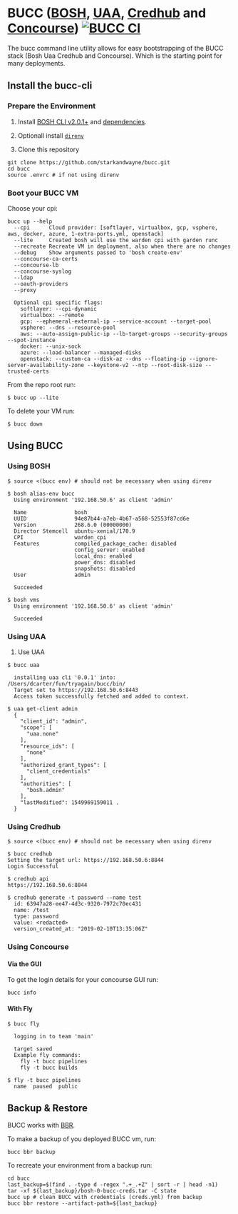 # BUCC ([BOSH](http://bosh.io/), [UAA](https://github.com/cloudfoundry/uaa), [Credhub](https://github.com/cloudfoundry-incubator/credhub) and [Concourse](https://concourse-ci.org/)) [![BUCC CI](https://ci2.starkandwayne.com/api/v1/teams/starkandwayne/pipelines/bucc/jobs/integration-test/badge)](https://ci2.starkandwayne.com/teams/starkandwayne/pipelines/bucc)

The bucc command line utility allows for easy bootstrapping of the BUCC stack (Bosh Uaa Credhub and Concourse). Which is the starting point for many deployments.

## Install the bucc-cli

### Prepare the Environment

1. Install [BOSH CLI v2.0.1+](https://bosh.io/docs/cli-v2.html) and [dependencies](https://bosh.io/docs/cli-v2-install/#additional-dependencies).

2. Optionall install [`direnv`](https://direnv.net/)

3. Clone this repository

```
git clone https://github.com/starkandwayne/bucc.git
cd bucc
source .envrc # if not using direnv
```

### Boot your BUCC VM

Choose your cpi:
```
bucc up --help
  --cpi      Cloud provider: [softlayer, virtualbox, gcp, vsphere, aws, docker, azure, 1-extra-ports.yml, openstack]
  --lite     Created bosh will use the warden cpi with garden runc
  --recreate Recreate VM in deployment, also when there are no changes
  --debug    Show arguments passed to 'bosh create-env'
  --concourse-ca-certs
  --concourse-lb
  --concourse-syslog
  --ldap
  --oauth-providers
  --proxy

  Optional cpi specific flags:
    softlayer: --cpi-dynamic
    virtualbox: --remote
    gcp: --ephemeral-external-ip --service-account --target-pool
    vsphere: --dns --resource-pool
    aws: --auto-assign-public-ip --lb-target-groups --security-groups --spot-instance
    docker: --unix-sock
    azure: --load-balancer --managed-disks
    openstack: --custom-ca --disk-az --dns --floating-ip --ignore-server-availability-zone --keystone-v2 --ntp --root-disk-size --trusted-certs
```

From the repo root run:
```
$ bucc up --lite
```

To delete your VM run:
```
$ bucc down
```

## Using BUCC

### Using BOSH

```
$ source <(bucc env) # should not be necessary when using direnv

$ bosh alias-env bucc
  Using environment '192.168.50.6' as client 'admin'

  Name               bosh  
  UUID               94e87b44-a7eb-4b67-a568-52553f87cd6e  
  Version            268.6.0 (00000000)  
  Director Stemcell  ubuntu-xenial/170.9  
  CPI                warden_cpi  
  Features           compiled_package_cache: disabled  
                     config_server: enabled  
                     local_dns: enabled  
                     power_dns: disabled  
                     snapshots: disabled  
  User               admin

  Succeeded

$ bosh vms
  Using environment '192.168.50.6' as client 'admin'

  Succeeded
```

### Using UAA

1. Use UAA

```
$ bucc uaa

  installing uaa cli '0.0.1' into: /Users/dcarter/fun/tryagain/bucc/bin/
  Target set to https://192.168.50.6:8443
  Access token successfully fetched and added to context.

$ uaa get-client admin
  {
    "client_id": "admin",
    "scope": [
      "uaa.none"
    ],
    "resource_ids": [
      "none"
    ],
    "authorized_grant_types": [
      "client_credentials"
    ],
    "authorities": [
      "bosh.admin"
    ],
    "lastModified": 1549969159011 . 
  }
```

### Using Credhub

```
$ source <(bucc env) # should not be necessary when using direnv

$ bucc credhub
Setting the target url: https://192.168.50.6:8844
Login Successful

$ credhub api
https://192.168.50.6:8844

$ credhub generate -t password --name test
  id: 63947a28-ee47-4d3c-9320-7972c70ec431
  name: /test
  type: password
  value: <redacted>
  version_created_at: "2019-02-10T13:35:06Z"
```

### Using Concourse

#### Via the GUI

To get the login details for your concourse GUI run:

```
bucc info
```


#### With Fly

```
$ bucc fly

  logging in to team 'main'

  target saved
  Example fly commands:
    fly -t bucc pipelines
    fly -t bucc builds

$ fly -t bucc pipelines
  name  paused  public
```

## Backup & Restore
BUCC works with [BBR](https://github.com/cloudfoundry-incubator/bosh-backup-and-restore).

To make a backup of you deployed BUCC vm, run:

```
bucc bbr backup
```

To recreate your environment from a backup run:

```
cd bucc
last_backup=$(find . -type d -regex ".+_.+Z" | sort -r | head -n1)
tar -xf ${last_backup}/bosh-0-bucc-creds.tar -C state
bucc up # clean BUCC with credentials (creds.yml) from backup
bucc bbr restore --artifact-path=${last_backup}
```
